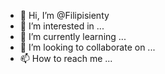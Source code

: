 - 👋 Hi, I’m @Filipisienty
- 👀 I’m interested in ...
- 🌱 I’m currently learning ...
- 💞️ I’m looking to collaborate on ...
- 📫 How to reach me ...

<!---
Filipisienty/Filipisienty is a ✨ special ✨ repository because its `README.md` (this file) appears on your GitHub profile.
You can click the Preview link to take a look at your changes.
--->
